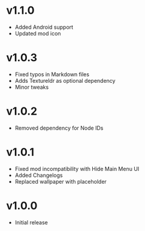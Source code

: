 # v1.1.0
 * Added Android support
 * Updated mod icon

# v1.0.3

 * Fixed typos in Markdown files
 * Adds Textureldr as optional dependency
 * Minor tweaks

# v1.0.2

 * Removed dependency for Node IDs

# v1.0.1

 * Fixed mod incompatibility with Hide Main Menu UI
 * Added Changelogs
 * Replaced wallpaper with placeholder

# v1.0.0

 * Initial release